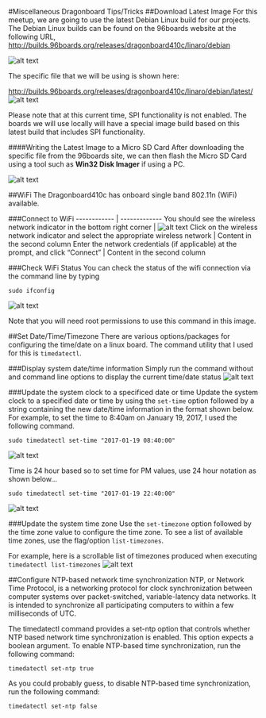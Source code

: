 #Miscellaneous Dragonboard Tips/Tricks
##Download Latest Image
For this meetup, we are going to use the latest Debian Linux build for our projects. The Debian Linux builds can be found on the 96boards website at the following URL, http://builds.96boards.org/releases/dragonboard410c/linaro/debian

![alt text](https://github.com/mvartani76/iot-detroit-jan2017/blob/master/Images/latest_debian_image_location_96boards.png "Location of Debian Images")

The specific file that we will be using is shown here:

http://builds.96boards.org/releases/dragonboard410c/linaro/debian/latest/
![alt text](https://github.com/mvartani76/iot-detroit-jan2017/blob/master/Images/latest_debian_image_location_96boards_filename.png "Latest Debian Image")

Please note that at this current time, SPI functionality is not enabled. The boards we will use locally will have a special image build based on this latest build that includes SPI functionality.

####Writing the Latest Image to a Micro SD Card
After downloading the specific file from the 96boards site, we can then flash the Micro SD Card using a tool such as **Win32 Disk Imager** if using a PC.

![alt text](https://github.com/mvartani76/iot-detroit-jan2017/blob/master/Images/latest_debian_image_location_96boards_flash_win32dskimager.png "Flashing Micro SD Card with Win32 Disk Imager")

##WiFi
The Dragonboard410c has onboard single band 802.11n (WiFi) available.

###Connect to WiFi
------------ | -------------
You should see the wireless network indicator in the bottom right corner
 | ![alt text](https://github.com/mvartani76/iot-detroit-jan2017/blob/master/Images/wifi_status.png "Checking WiFi Status on the Dragonboard")
Click on the wireless network indicator and select the appropriate wireless network
 | Content in the second column
 Enter the network credentials (if applicable) at the prompt, and click “Connect”
| Content in the second column

###Check WiFi Status
You can check the status of the wifi connection via the command line by typing
```
sudo ifconfig
```
![alt text](https://github.com/mvartani76/iot-detroit-jan2017/blob/master/Images/wifi_status.png "Checking WiFi Status on the Dragonboard")

Note that you will need root permissions to use this command in this image.

##Set Date/Time/Timezone
There are various options/packages for configuring the time/date on a linux board. The command utility that I used for this is `timedatectl`.

###Display system date/time information
Simply run the command without and command line options to display the current time/date status
![alt text](https://github.com/mvartani76/iot-detroit-jan2017/blob/master/Images/timedatectl-linux.png "Timedatectl")

###Update the system clock to a specificed date or time
Update the system clock to a specified date or time by using the `set-time` option followed by a string containing the new date/time information in the format shown below. For example, to set the time to 8:40am on January 19, 2017, I used the following command.
```
sudo timedatectl set-time "2017-01-19 08:40:00"
```
![alt text](https://github.com/mvartani76/iot-detroit-jan2017/blob/master/Images/timedatectl-set-time.png "Set time")

Time is 24 hour based so to set time for PM values, use 24 hour notation as shown below...
```
sudo timedatectl set-time "2017-01-19 22:40:00"
```
![alt text](https://github.com/mvartani76/iot-detroit-jan2017/blob/master/Images/timedatectl-set-time2.png "Set time PM")

###Update the system time zone
Use the `set-timezone` option followed by the time zone value to configure the time zone. To see a list of available time zones, use the flag/option `list-timezones`.

For example, here is a scrollable list of timezones produced when executing `timedatectl list-timezones`
![alt text](https://github.com/mvartani76/iot-detroit-jan2017/blob/master/Images/timedatectl-listtimezones.png "Timedatectl list-timezones")

##Configure NTP-based network time synchronization
NTP, or Network Time Protocol, is a networking protocol for clock synchronization between computer systems over packet-switched, variable-latency data networks. It is intended to synchronize all participating computers to within a few milliseconds of UTC.

The timedatectl command provides a set-ntp option that controls whether NTP based network time synchronization is enabled. This option expects a boolean argument. To enable NTP-based time synchronization, run the following command:

```
timedatectl set-ntp true
```
As you could probably guess, to disable NTP-based time synchronization, run the following command:

```
timedatectl set-ntp false
```

